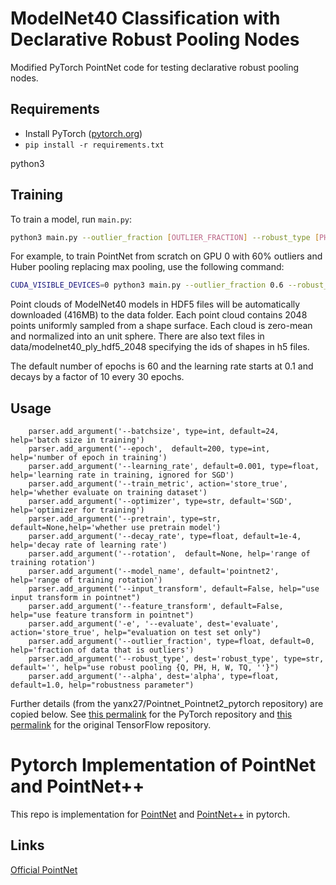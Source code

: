 # ModelNet40 Classification with Declarative Robust Pooling Nodes

Modified PyTorch PointNet code for testing declarative robust pooling nodes.

## Requirements

- Install PyTorch ([pytorch.org](http://pytorch.org))
- `pip install -r requirements.txt`

python3

## Training

To train a model, run `main.py`:

```bash
python3 main.py --outlier_fraction [OUTLIER_FRACTION] --robust_type [PHI] --alpha [ALPHA]
```

For example, to train PointNet from scratch on GPU 0 with 60% outliers and Huber pooling replacing max pooling, use the following command:

```bash
CUDA_VISIBLE_DEVICES=0 python3 main.py --outlier_fraction 0.6 --robust_type 'H' --alpha 1.0
```

Point clouds of ModelNet40 models in HDF5 files will be automatically downloaded (416MB) to the data folder. Each point cloud contains 2048 points uniformly sampled from a shape surface. Each cloud is zero-mean and normalized into an unit sphere. There are also text files in data/modelnet40_ply_hdf5_2048 specifying the ids of shapes in h5 files.

The default number of epochs is 60 and the learning rate starts at 0.1 and decays by a factor of 10 every 30 epochs.

## Usage

```
    parser.add_argument('--batchsize', type=int, default=24, help='batch size in training')
    parser.add_argument('--epoch',  default=200, type=int, help='number of epoch in training')
    parser.add_argument('--learning_rate', default=0.001, type=float, help='learning rate in training, ignored for SGD')
    parser.add_argument('--train_metric', action='store_true', help='whether evaluate on training dataset')
    parser.add_argument('--optimizer', type=str, default='SGD', help='optimizer for training')
    parser.add_argument('--pretrain', type=str, default=None,help='whether use pretrain model')
    parser.add_argument('--decay_rate', type=float, default=1e-4, help='decay rate of learning rate')
    parser.add_argument('--rotation',  default=None, help='range of training rotation')
    parser.add_argument('--model_name', default='pointnet2', help='range of training rotation')
    parser.add_argument('--input_transform', default=False, help="use input transform in pointnet")
    parser.add_argument('--feature_transform', default=False, help="use feature transform in pointnet")
    parser.add_argument('-e', '--evaluate', dest='evaluate', action='store_true', help="evaluation on test set only")
    parser.add_argument('--outlier_fraction', type=float, default=0, help='fraction of data that is outliers')
    parser.add_argument('--robust_type', dest='robust_type', type=str, default='', help="use robust pooling {Q, PH, H, W, TQ, ''}")
    parser.add_argument('--alpha', dest='alpha', type=float, default=1.0, help="robustness parameter")
```

Further details (from the yanx27/Pointnet_Pointnet2_pytorch repository) are copied below. See [this permalink](https://github.com/yanx27/Pointnet_Pointnet2_pytorch/tree/31deedb10b85ec30178df57a6389b2f326f7c970) for the PyTorch repository and 
[this permalink](https://github.com/charlesq34/pointnet/tree/539db60eb63335ae00fe0da0c8e38c791c764d2b) for the original TensorFlow repository.

# Pytorch Implementation of PointNet and PointNet++ 

This repo is implementation for [PointNet](http://openaccess.thecvf.com/content_cvpr_2017/papers/Qi_PointNet_Deep_Learning_CVPR_2017_paper.pdf) and [PointNet++](http://papers.nips.cc/paper/7095-pointnet-deep-hierarchical-feature-learning-on-point-sets-in-a-metric-space.pdf) in pytorch.

## Links
[Official PointNet](https://github.com/charlesq34/pointnet)

